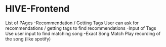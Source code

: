 HIVE-Frontend
=============

List of PAges
-Recommendation / Getting Tags
	User can ask for recommendations / getting tags to find recommendations
-Input of Tags
	Use user input to find matching song
-Exact Song Match
	Play recording of the song (like spotify)

